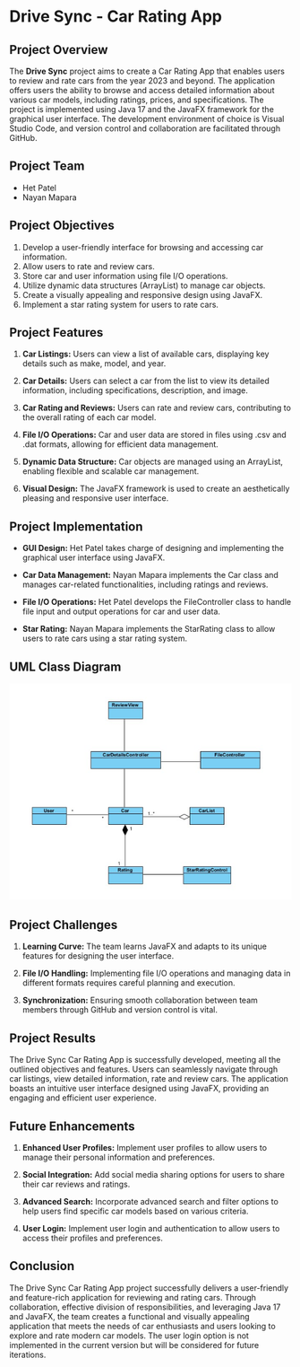 # Drive Sync - Car Rating App

## Project Overview

The **Drive Sync** project aims to create a Car Rating App that enables users to review and rate cars from the year 2023 and beyond. The application offers users the ability to browse and access detailed information about various car models, including ratings, prices, and specifications. The project is implemented using Java 17 and the JavaFX framework for the graphical user interface. The development environment of choice is Visual Studio Code, and version control and collaboration are facilitated through GitHub.

## Project Team

- Het Patel
- Nayan Mapara

## Project Objectives

1. Develop a user-friendly interface for browsing and accessing car information.
2. Allow users to rate and review cars.
3. Store car and user information using file I/O operations.
4. Utilize dynamic data structures (ArrayList) to manage car objects.
5. Create a visually appealing and responsive design using JavaFX.
6. Implement a star rating system for users to rate cars.

## Project Features

1. **Car Listings:** Users can view a list of available cars, displaying key details such as make, model, and year.

2. **Car Details:** Users can select a car from the list to view its detailed information, including specifications, description, and image.

3. **Car Rating and Reviews:** Users can rate and review cars, contributing to the overall rating of each car model.

4. **File I/O Operations:** Car and user data are stored in files using .csv and .dat formats, allowing for efficient data management.

5. **Dynamic Data Structure:** Car objects are managed using an ArrayList, enabling flexible and scalable car management.

6. **Visual Design:** The JavaFX framework is used to create an aesthetically pleasing and responsive user interface.

## Project Implementation

- **GUI Design:** Het Patel takes charge of designing and implementing the graphical user interface using JavaFX.

- **Car Data Management:** Nayan Mapara implements the Car class and manages car-related functionalities, including ratings and reviews.

- **File I/O Operations:** Het Patel develops the FileController class to handle file input and output operations for car and user data.

- **Star Rating:** Nayan Mapara implements the StarRating class to allow users to rate cars using a star rating system.

## UML Class Diagram

![UML Class Diagram](UML.jpg)

## Project Challenges

1. **Learning Curve:** The team learns JavaFX and adapts to its unique features for designing the user interface.

2. **File I/O Handling:** Implementing file I/O operations and managing data in different formats requires careful planning and execution.

3. **Synchronization:** Ensuring smooth collaboration between team members through GitHub and version control is vital.

## Project Results

The Drive Sync Car Rating App is successfully developed, meeting all the outlined objectives and features. Users can seamlessly navigate through car listings, view detailed information, rate and review cars. The application boasts an intuitive user interface designed using JavaFX, providing an engaging and efficient user experience.

## Future Enhancements

1. **Enhanced User Profiles:** Implement user profiles to allow users to manage their personal information and preferences.

2. **Social Integration:** Add social media sharing options for users to share their car reviews and ratings.

3. **Advanced Search:** Incorporate advanced search and filter options to help users find specific car models based on various criteria.

4. **User Login:** Implement user login and authentication to allow users to access their profiles and preferences.

## Conclusion

The Drive Sync Car Rating App project successfully delivers a user-friendly and feature-rich application for reviewing and rating cars. Through collaboration, effective division of responsibilities, and leveraging Java 17 and JavaFX, the team creates a functional and visually appealing application that meets the needs of car enthusiasts and users looking to explore and rate modern car models. The user login option is not implemented in the current version but will be considered for future iterations.
